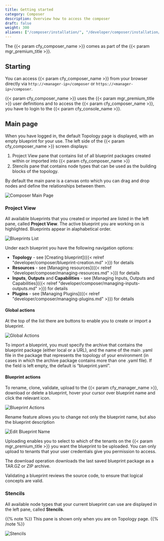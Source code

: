 ```yaml
---
title: Getting started
category: Composer
description: Overview how to access the composer
draft: false
weight: 300
aliases: ["/composer/installation/", "/developer/composer/installation/"]
---
```



The {{< param cfy_composer_name >}} comes as part of the {{< param mgr_premium_title >}}.


## Starting

You can access {{< param cfy_composer_name >}} from your browser directly via `http://<manager-ip>/composer` or 
`https://<manager-ip>/composer`.

{{< param cfy_composer_name >}} uses the {{< param mgr_premium_title >}} user definitions and to access the {{< param cfy_composer_name >}}, you have to login to the {{< param cfy_console_name >}}.


## Main page

When you have logged in, the default Topology page is displayed, with an empty blueprint for your use. The left side of the {{< param cfy_composer_name >}} screen displays:

1. Project View pane that contains list of all blueprint packages created within or imported into {{< param cfy_composer_name >}}  
2. Stencils pane that contains node types that can be used as the building blocks of the topology.

By default the main pane is a canvas onto which you can drag and drop nodes and define the relationships between them.

![Composer Main Page]( /images/composer/composer_interface.png )

### Project View

All available blueprints that you created or imported are listed in the left pane, called **Project View**. The active blueprint you are working on is highlighted. Blueprints appear in alaphabetical order.

![Blueprints List]( /images/composer/blueprints-list.png )

Under each blueprint you have the following navigation options:

* **Topology** - see [Creating blueprint]({{< relref "developer/composer/blueprint-creation.md" >}}) for details
* **Resources** - see [Managing resources]({{< relref "developer/composer/managing-resources.md" >}}) for details
* **Inputs**, **Outputs** and **Capabilities** - see [Managing Inputs, Outputs and Capabilities]({{< relref "developer/composer/managing-inputs-outputs.md" >}}) for details
* **Plugins** - see [Managing Plugins]({{< relref "developer/composer/managing-plugins.md" >}}) for details

#### Global actions

At the top of the list there are buttons to enable you to create or import a blueprint.

![Global Actions]( /images/composer/global-actions.png )

To import a blueprint, you must specify the archive that contains the blueprint package (either local or a URL), and the name of the main .yaml file in the package that represents the topology of your environment (in cases in which the archive package contains more than one .yaml file). If the field is left empty, the default is “blueprint.yaml”.


#### Blueprint actions

To rename, clone, validate, upload to the {{< param cfy_manager_name >}}, download or delete a blueprint, hover your cursor over blueprint name and click the relevant icon.

![Blueprint Actions]( /images/composer/blueprint-actions.png )

Rename feature allows you to change not only the blueprint name, but also the blueprint description

![Edit Blueprint Name]( /images/composer/edit-blueprint-name.png )

Uploading enables you to select to which of the tenants on the {{< param mgr_premium_title >}} you want the blueprint to be uploaded. You can only upload to tenants that your user credentials give you permission to access.

The download operation downloads the last saved blueprint package as a TAR.GZ or ZIP archive.

Validating a blueprint reviews the source code, to ensure that logical concepts are valid.


### Stencils

All available node types that your current blueprint can use are displayed in the left pane, called **Stencils**.

{{% note %}}
This pane is shown only when you are on Topology page.
{{% /note %}}

![Stencils]( /images/composer/stencils.png )
